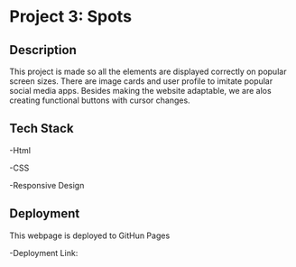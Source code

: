 # Project 3: Spots

## Description

This project is made so all the elements are displayed correctly on popular screen sizes. There are image cards and user profile to imitate popular social media apps. Besides making the website adaptable, we are alos creating functional buttons with cursor changes.

## Tech Stack

-Html

-CSS

-Responsive Design

## Deployment

This webpage is deployed to GitHun Pages

-Deployment Link:
